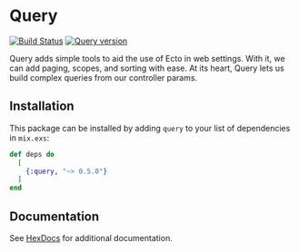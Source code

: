 # Query

[![Build Status](https://travis-ci.org/nsweeting/query.svg?branch=master)](https://travis-ci.org/nsweeting/query)
[![Query version](https://img.shields.io/hexpm/v/query.svg)](https://hex.pm/packages/query)

Query adds simple tools to aid the use of Ecto in web settings. With it, we can
add paging, scopes, and sorting with ease. At its heart, Query lets us build
complex queries from our controller params.

## Installation

This package can be installed by adding `query` to your list of dependencies in `mix.exs`:

```elixir
def deps do
  [
    {:query, "~> 0.5.0"}
  ]
end
```

## Documentation

See [HexDocs](https://hexdocs.pm/query/Query.html) for additional documentation.
